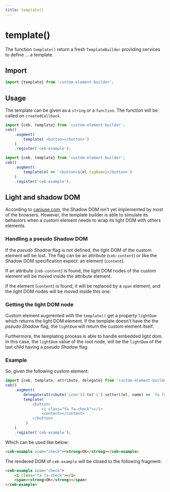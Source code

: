 ```yaml
---
title: template()
---
```

# template()

The function `template()` return a fresh `TemplateBuilder` providing services to define ... a template.

## Import

```javascript
import {template} from 'custom-element-builder';
```

## Usage

The template can be given as a `string` or a `function`. The function will be called on `createdCallback`.

```javascript
import {ceb, template} from 'custom-element-builder';
ceb()
    .augment(
        template(`<button></button>`)
    )
    .register('ceb-example');
```

```javascript
import {ceb, template} from 'custom-element-builder';
ceb()
    .augment(
        template(el => `<button>${el.tagName}</button>`)
    )
    .register('ceb-example');
```

## Light and shadow DOM

According to [caniuse.com](http://caniuse.com/#search=Shadow%20DOM),
the Shadow DOM isn't yet implemented by most of the browsers.
However, the template builder is able to simulate its behaviors when a custom element needs to wrap its light DOM with others elements.

### Handling a pseudo Shadow DOM

If the _pseudo Shadow_ flag is not defined, the light DOM of the custom element will be lost.
The flag can be an attribute (`ceb-content`) or like the Shadow DOM specification expect: an element (`content`).

If an attribute (`ceb-content`) is found, the light DOM nodes of the custom element will be moved inside the attribute element.

If the element (`content`) is found, it will be replaced by a `span` element, and the light DOM nodes will be moved inside this one.

### Getting the light DOM node

Custom element augmented with the `template()` get a property `lightDom` which returns the light DOM element.
If the template doesn't have the the _pseudo Shadow_ flag, the `lightDom` will return the custom element itself.

Furthermore, the templating process is able to handle embedded light dom.
In this case, the `lightDom` value of the root node, will be the `lightDom` of the last child having a  _pseudo Shadow_ flag.

### Example

So, given the following custom element: 
```javascript
import {ceb, template, attribute, delegate} from 'custom-element-builder';
ceb()
    .augment(
        delegate(attribute('icon')).to('i').setter((el, name) => `fa fa-${name}`).attribute('class'),
        template(`
            <button>
                <i class="fa fa-check"></i>
                <content></content>
            </button>
        `)
    )
    .register('ceb-example');
```

Which can be used like below:

```html
<ceb-example icon="check"><strong>OK</strong></ceb-example>
```

The rendered DOM of `ceb-example` will be closed to the following fragment:

```html
<ceb-example icon="check">
    <i class="fa fa-check"></i>
    <span><strong>OK</strong></span>
</ceb-example>
```
